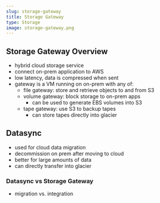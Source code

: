 ```yaml
---
slug: storage-gateway
title: Storage Gateway
type: Storage
image: storage-gateway.png
---
```


## Storage Gateway Overview
* hybrid cloud storage service
* connect on-prem application to AWS
* low latency, data is compressed when sent
* gateway is a VM running on on-prem with any of:
  * file gateway: store and retrieve objects to and from S3
  * volume gateway: block storage to on-prem apps 
    * can be used to generate EBS volumes into S3
  * tape gateway: use S3 to backup tapes
    * can store tapes directly into glacier

## Datasync
* used for cloud data migration
* decommission on prem after moving to cloud
* better for large amounts of data
* can directly transfer into glacier

### Datasync vs Storage Gateway
* migration vs. integration